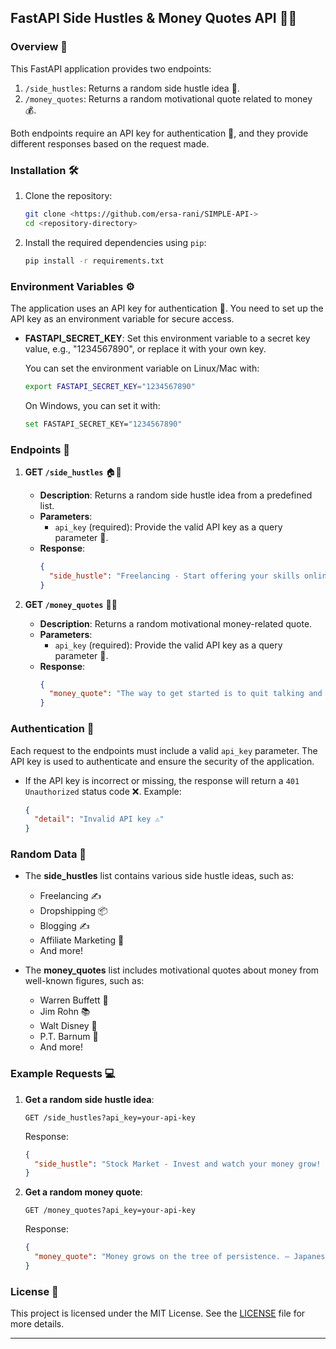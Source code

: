 ## FastAPI Side Hustles & Money Quotes API 🚀💡

### Overview 📝
This FastAPI application provides two endpoints:
1. `/side_hustles`: Returns a random side hustle idea 💼.
2. `/money_quotes`: Returns a random motivational quote related to money 💰.

Both endpoints require an API key for authentication 🔑, and they provide different responses based on the request made.

### Installation 🛠️

1. Clone the repository:
    ```bash
    git clone <https://github.com/ersa-rani/SIMPLE-API->
    cd <repository-directory>
    ```

2. Install the required dependencies using `pip`:
    ```bash
    pip install -r requirements.txt
    ```

### Environment Variables ⚙️
The application uses an API key for authentication 🔑. You need to set up the API key as an environment variable for secure access.

- **FASTAPI_SECRET_KEY**: Set this environment variable to a secret key value, e.g., "1234567890", or replace it with your own key.
  
  You can set the environment variable on Linux/Mac with:
  ```bash
  export FASTAPI_SECRET_KEY="1234567890"
  ```

  On Windows, you can set it with:
  ```bash
  set FASTAPI_SECRET_KEY="1234567890"
  ```

### Endpoints 🚦

1. **GET `/side_hustles`** 🏠💼

   - **Description**: Returns a random side hustle idea from a predefined list.
   - **Parameters**:
     - `api_key` (required): Provide the valid API key as a query parameter 🔑.
   - **Response**:
     ```json
     {
       "side_hustle": "Freelancing - Start offering your skills online! ✍️"
     }
     ```

2. **GET `/money_quotes`** 💬💸

   - **Description**: Returns a random motivational money-related quote.
   - **Parameters**:
     - `api_key` (required): Provide the valid API key as a query parameter 🔑.
   - **Response**:
     ```json
     {
       "money_quote": "The way to get started is to quit talking and begin doing. – Walt Disney 💪"
     }
     ```

### Authentication 🔐
Each request to the endpoints must include a valid `api_key` parameter. The API key is used to authenticate and ensure the security of the application.

- If the API key is incorrect or missing, the response will return a `401 Unauthorized` status code ❌.
  Example:
  ```json
  {
    "detail": "Invalid API key ⚠️"
  }
  ```

### Random Data 🎲

- The **side_hustles** list contains various side hustle ideas, such as:
  - Freelancing ✍️
  - Dropshipping 📦
  - Blogging ✍️
  - Affiliate Marketing 📣
  - And more!

- The **money_quotes** list includes motivational quotes about money from well-known figures, such as:
  - Warren Buffett 💼
  - Jim Rohn 📚
  - Walt Disney 🎢
  - P.T. Barnum 🎩
  - And more!

### Example Requests 💻

1. **Get a random side hustle idea**:
   ```
   GET /side_hustles?api_key=your-api-key
   ```

   Response:
   ```json
   {
     "side_hustle": "Stock Market - Invest and watch your money grow! 📈"
   }
   ```

2. **Get a random money quote**:
   ```
   GET /money_quotes?api_key=your-api-key
   ```

   Response:
   ```json
   {
     "money_quote": "Money grows on the tree of persistence. – Japanese Proverb 🌳"
   }
   ```

### License 📝

This project is licensed under the MIT License. See the [LICENSE](LICENSE) file for more details.

---

